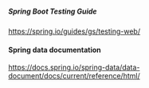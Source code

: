 ##### Spring Boot Testing Guide
https://spring.io/guides/gs/testing-web/

#### Spring data documentation
https://docs.spring.io/spring-data/data-document/docs/current/reference/html/
